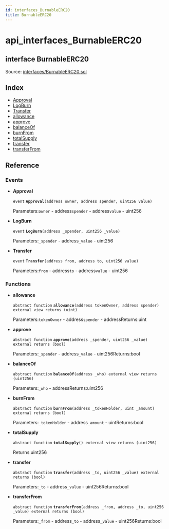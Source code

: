 ```yaml
---
id: interfaces_BurnableERC20
title: BurnableERC20
---
```


# api\_interfaces\_BurnableERC20

## interface BurnableERC20

Source: [interfaces/BurnableERC20.sol](https://github.com/MyBitFoundation/MyBit-Network.tech//blob/v0.0.0/contracts/interfaces/BurnableERC20.sol)

## Index

* [Approval](https://github.com/MyBitFoundation/MyBit-Network.tech/tree/9bb35f4e2608f44c29e1b398fa64e00a295d0ed2/docgen/docs/interfaces_BurnableERC20.html#Approval)
* [LogBurn](https://github.com/MyBitFoundation/MyBit-Network.tech/tree/9bb35f4e2608f44c29e1b398fa64e00a295d0ed2/docgen/docs/interfaces_BurnableERC20.html#LogBurn)
* [Transfer](https://github.com/MyBitFoundation/MyBit-Network.tech/tree/9bb35f4e2608f44c29e1b398fa64e00a295d0ed2/docgen/docs/interfaces_BurnableERC20.html#Transfer)
* [allowance](https://github.com/MyBitFoundation/MyBit-Network.tech/tree/9bb35f4e2608f44c29e1b398fa64e00a295d0ed2/docgen/docs/interfaces_BurnableERC20.html#allowance)
* [approve](https://github.com/MyBitFoundation/MyBit-Network.tech/tree/9bb35f4e2608f44c29e1b398fa64e00a295d0ed2/docgen/docs/interfaces_BurnableERC20.html#approve)
* [balanceOf](https://github.com/MyBitFoundation/MyBit-Network.tech/tree/9bb35f4e2608f44c29e1b398fa64e00a295d0ed2/docgen/docs/interfaces_BurnableERC20.html#balanceOf)
* [burnFrom](https://github.com/MyBitFoundation/MyBit-Network.tech/tree/9bb35f4e2608f44c29e1b398fa64e00a295d0ed2/docgen/docs/interfaces_BurnableERC20.html#burnFrom)
* [totalSupply](https://github.com/MyBitFoundation/MyBit-Network.tech/tree/9bb35f4e2608f44c29e1b398fa64e00a295d0ed2/docgen/docs/interfaces_BurnableERC20.html#totalSupply)
* [transfer](https://github.com/MyBitFoundation/MyBit-Network.tech/tree/9bb35f4e2608f44c29e1b398fa64e00a295d0ed2/docgen/docs/interfaces_BurnableERC20.html#transfer)
* [transferFrom](https://github.com/MyBitFoundation/MyBit-Network.tech/tree/9bb35f4e2608f44c29e1b398fa64e00a295d0ed2/docgen/docs/interfaces_BurnableERC20.html#transferFrom)

## Reference

### Events

* **Approval**

  `event` **`Approval`**`(address owner, address spender, uint256 value)`

  Parameters:`owner` - address`spender` - address`value` - uint256

* **LogBurn**

  `event` **`LogBurn`**`(address _spender, uint256 _value)`

  Parameters:`_spender` - address`_value` - uint256

* **Transfer**

  `event` **`Transfer`**`(address from, address to, uint256 value)`

  Parameters:`from` - address`to` - address`value` - uint256

### Functions

* **allowance**

  `abstract function` **`allowance`**`(address tokenOwner, address spender) external view returns (uint)`

  Parameters:`tokenOwner` - address`spender` - addressReturns:uint

* **approve**

  `abstract function` **`approve`**`(address _spender, uint256 _value) external returns (bool)`

  Parameters:`_spender` - address`_value` - uint256Returns:bool

* **balanceOf**

  `abstract function` **`balanceOf`**`(address _who) external view returns (uint256)`

  Parameters:`_who` - addressReturns:uint256

* **burnFrom**

  `abstract function` **`burnFrom`**`(address _tokenHolder, uint _amount) external returns (bool)`

  Parameters:`_tokenHolder` - address`_amount` - uintReturns:bool

* **totalSupply**

  `abstract function` **`totalSupply`**`() external view returns (uint256)`

  Returns:uint256

* **transfer**

  `abstract function` **`transfer`**`(address _to, uint256 _value) external returns (bool)`

  Parameters:`_to` - address`_value` - uint256Returns:bool

* **transferFrom**

  `abstract function` **`transferFrom`**`(address _from, address _to, uint256 _value) external returns (bool)`

  Parameters:`_from` - address`_to` - address`_value` - uint256Returns:bool

